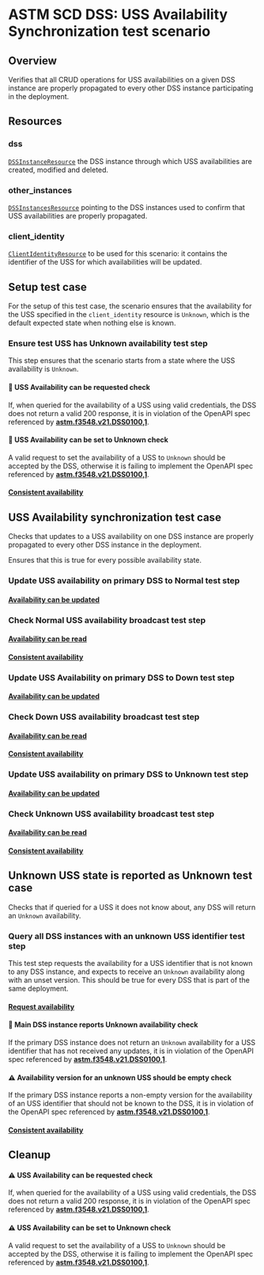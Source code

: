 # ASTM SCD DSS: USS Availability Synchronization test scenario

## Overview

Verifies that all CRUD operations for USS availabilities on a given DSS instance
are properly propagated to every other DSS instance participating in the deployment.

## Resources

### dss

[`DSSInstanceResource`](../../../../../resources/astm/f3548/v21/dss.py) the DSS instance through which USS availabilities are created, modified and deleted.

### other_instances

[`DSSInstancesResource`](../../../../../resources/astm/f3548/v21/dss.py) pointing to the DSS instances used to confirm that USS availabilities are properly propagated.

### client_identity

[`ClientIdentityResource`](../../../../../resources/communications/client_identity.py) to be used for this scenario: it contains the identifier of the USS
for which availabilities will be updated.

## Setup test case

For the setup of this test case, the scenario ensures that the availability for the USS specified in the `client_identity` resource
is `Unknown`, which is the default expected state when nothing else is known.

### Ensure test USS has Unknown availability test step

This step ensures that the scenario starts from a state where the USS availability is `Unknown`.

#### 🛑 USS Availability can be requested check

If, when queried for the availability of a USS using valid credentials, the DSS does not return a valid 200 response,
it is in violation of the OpenAPI spec referenced by **[astm.f3548.v21.DSS0100,1](../../../../../requirements/astm/f3548/v21.md)**.

#### 🛑 USS Availability can be set to Unknown check

A valid request to set the availability of a USS to `Unknown` should be accepted by the DSS,
otherwise it is failing to implement the OpenAPI spec referenced by **[astm.f3548.v21.DSS0100,1](../../../../../requirements/astm/f3548/v21.md)**.

#### [Consistent availability](../fragments/availability/sync.md)

## USS Availability synchronization test case

Checks that updates to a USS availability on one DSS instance are properly propagated to every other DSS instance in the deployment.

Ensures that this is true for every possible availability state.

### Update USS availability on primary DSS to Normal test step

#### [Availability can be updated](../fragments/availability/update.md)

### Check Normal USS availability broadcast test step

#### [Availability can be read](../fragments/availability/read.md)

#### [Consistent availability](../fragments/availability/sync.md)

### Update USS Availability on primary DSS to Down test step

#### [Availability can be updated](../fragments/availability/update.md)

### Check Down USS availability broadcast test step

#### [Availability can be read](../fragments/availability/read.md)

#### [Consistent availability](../fragments/availability/sync.md)

### Update USS availability on primary DSS to Unknown test step

#### [Availability can be updated](../fragments/availability/update.md)

### Check Unknown USS availability broadcast test step

#### [Availability can be read](../fragments/availability/read.md)

#### [Consistent availability](../fragments/availability/sync.md)

## Unknown USS state is reported as Unknown test case

Checks that if queried for a USS it does not know about, any DSS will return an `Unknown` availability.

### Query all DSS instances with an unknown USS identifier test step

This test step requests the availability for a USS identifier that is not known to any DSS instance, and expects
to receive an `Unknown` availability along with an unset version. This should be true for every DSS that is part of the same deployment.

#### [Request availability](../fragments/availability/read.md)

#### 🛑 Main DSS instance reports Unknown availability check

If the primary DSS instance does not return an `Unknown` availability for a USS identifier that has not received any updates,
it is in violation of the OpenAPI spec referenced by **[astm.f3548.v21.DSS0100,1](../../../../../requirements/astm/f3548/v21.md)**.

#### ⚠️ Availability version for an unknown USS should be empty check

If the primary DSS instance reports a non-empty version for the availability of an USS identifier that should not be known to the DSS,
it is in violation of the OpenAPI spec referenced by **[astm.f3548.v21.DSS0100,1](../../../../../requirements/astm/f3548/v21.md)**.

#### [Consistent availability](../fragments/availability/sync.md)

## Cleanup

#### ⚠️ USS Availability can be requested check

If, when queried for the availability of a USS using valid credentials, the DSS does not return a valid 200 response,
it is in violation of the OpenAPI spec referenced by **[astm.f3548.v21.DSS0100,1](../../../../../requirements/astm/f3548/v21.md)**.

#### ⚠️ USS Availability can be set to Unknown check

A valid request to set the availability of a USS to `Unknown` should be accepted by the DSS,
otherwise it is failing to implement the OpenAPI spec referenced by **[astm.f3548.v21.DSS0100,1](../../../../../requirements/astm/f3548/v21.md)**.

